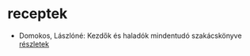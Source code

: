 # receptek

- Domokos, Lászlóné: Kezdők és haladók mindentudó szakácskönyve [részletek](_details/%7Bopf.creator%7D.md#id_608)